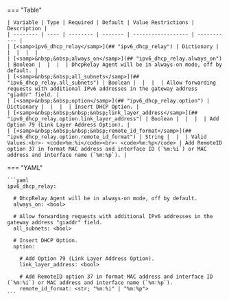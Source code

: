 <!--
  ~ Copyright (c) 2025 Arista Networks, Inc.
  ~ Use of this source code is governed by the Apache License 2.0
  ~ that can be found in the LICENSE file.
  -->
=== "Table"

    | Variable | Type | Required | Default | Value Restrictions | Description |
    | -------- | ---- | -------- | ------- | ------------------ | ----------- |
    | [<samp>ipv6_dhcp_relay</samp>](## "ipv6_dhcp_relay") | Dictionary |  |  |  |  |
    | [<samp>&nbsp;&nbsp;always_on</samp>](## "ipv6_dhcp_relay.always_on") | Boolean |  |  |  | DhcpRelay Agent will be in always-on mode, off by default. |
    | [<samp>&nbsp;&nbsp;all_subnets</samp>](## "ipv6_dhcp_relay.all_subnets") | Boolean |  |  |  | Allow forwarding requests with additional IPv6 addresses in the gateway address "giaddr" field. |
    | [<samp>&nbsp;&nbsp;option</samp>](## "ipv6_dhcp_relay.option") | Dictionary |  |  |  | Insert DHCP Option. |
    | [<samp>&nbsp;&nbsp;&nbsp;&nbsp;link_layer_address</samp>](## "ipv6_dhcp_relay.option.link_layer_address") | Boolean |  |  |  | Add Option 79 (Link Layer Address Option). |
    | [<samp>&nbsp;&nbsp;&nbsp;&nbsp;remote_id_format</samp>](## "ipv6_dhcp_relay.option.remote_id_format") | String |  |  | Valid Values:<br>- <code>%m:%i</code><br>- <code>%m:%p</code> | Add RemoteID option 37 in format MAC address and interface ID (`%m:%i`) or MAC address and interface name (`%m:%p`). |

=== "YAML"

    ```yaml
    ipv6_dhcp_relay:

      # DhcpRelay Agent will be in always-on mode, off by default.
      always_on: <bool>

      # Allow forwarding requests with additional IPv6 addresses in the gateway address "giaddr" field.
      all_subnets: <bool>

      # Insert DHCP Option.
      option:

        # Add Option 79 (Link Layer Address Option).
        link_layer_address: <bool>

        # Add RemoteID option 37 in format MAC address and interface ID (`%m:%i`) or MAC address and interface name (`%m:%p`).
        remote_id_format: <str; "%m:%i" | "%m:%p">
    ```
